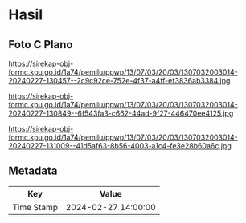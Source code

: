# Hasil

## Foto C Plano

https://sirekap-obj-formc.kpu.go.id/1a74/pemilu/ppwp/13/07/03/20/03/1307032003014-20240227-130457--2c9c92ce-752e-4f37-a4ff-ef3836ab3384.jpg

https://sirekap-obj-formc.kpu.go.id/1a74/pemilu/ppwp/13/07/03/20/03/1307032003014-20240227-130849--6f543fa3-c662-44ad-9f27-446470ee4125.jpg

https://sirekap-obj-formc.kpu.go.id/1a74/pemilu/ppwp/13/07/03/20/03/1307032003014-20240227-131009--41d5af63-8b56-4003-a1c4-fe3e28b60a6c.jpg


## Metadata

| Key        | Value               |
| ---------- | ------------------- |
| Time Stamp | 2024-02-27 14:00:00 |



